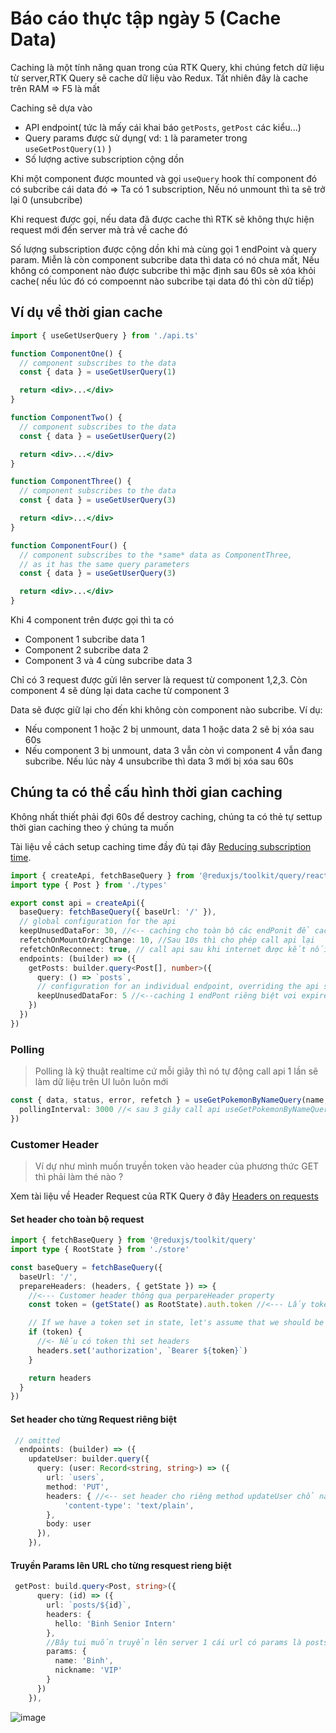 # Báo cáo thực tập ngày 5 (Cache Data)

Caching là một tính năng quan trong của RTK Query, khi chúng fetch dữ liệu từ server,RTK Query sẽ cache dữ liệu vào Redux. Tất nhiên đây là cache trên RAM => F5 là mất

Caching sẽ dựa vào

- API endpoint( tức là mấy cái khai báo `getPosts`, `getPost` các kiểu...)
- Query params được sử dụng( vd: `1` là parameter trong `useGetPostQuery(1)` )
- Số lượng active subscription cộng dồn

Khi một component được mounted và gọi `useQuery` hook thí component đó có subcribe cái data đó => Ta có 1 subscription, Nếu nó unmount thì ta sẽ trở lại 0 (unsubcribe)

Khi request được gọi, nếu data đã được cache thì RTK sẽ không thực hiện request mới đến server mà trả về cache đó

Số lượng subscription được cộng dồn khi mà cùng gọi 1 endPoint và query param. Miễn là còn component subcribe data thì data có nó chưa mất, Nếu không có component nào được subcribe thì mặc định sau 60s sẽ xóa khỏi cache( nếu lúc đó có compoennt nào subcribe tại data đó thì còn dữ tiếp)

## Ví dụ về thời gian cache

```jsx
import { useGetUserQuery } from './api.ts'

function ComponentOne() {
  // component subscribes to the data
  const { data } = useGetUserQuery(1)

  return <div>...</div>
}

function ComponentTwo() {
  // component subscribes to the data
  const { data } = useGetUserQuery(2)

  return <div>...</div>
}

function ComponentThree() {
  // component subscribes to the data
  const { data } = useGetUserQuery(3)

  return <div>...</div>
}

function ComponentFour() {
  // component subscribes to the *same* data as ComponentThree,
  // as it has the same query parameters
  const { data } = useGetUserQuery(3)

  return <div>...</div>
}
```

Khi 4 component trên được gọi thì ta có

- Component 1 subcribe data 1
- Component 2 subcribe data 2
- Component 3 và 4 cùng subcribe data 3

Chỉ có 3 request được gửi lên server là request từ component 1,2,3. Còn component 4 sẽ dùng lại data cache từ component 3

Data sẽ được giữ lại cho đến khi không còn component nào subcribe. Ví dụ:

- Nếu component 1 hoặc 2 bị unmount, data 1 hoặc data 2 sẽ bị xóa sau 60s
- Nếu component 3 bị unmount, data 3 vẫn còn vì component 4 vẫn đang subcribe. Nếu lúc này 4 unsubcribe thì data 3 mới bị xóa sau 60s

## Chúng ta có thể cấu hình thời gian caching

Không nhất thiết phải đợi 60s để destroy caching, chúng ta có thẻ tự settup thời gian caching theo ý chúng ta muốn

Tài liệu về cách setup caching time đầy đủ tại đây [Reducing subscription time](https://redux-toolkit.js.org/rtk-query/usage/cache-behavior#manipulating-cache-behavior).

```ts
import { createApi, fetchBaseQuery } from '@reduxjs/toolkit/query/react'
import type { Post } from './types'

export const api = createApi({
  baseQuery: fetchBaseQuery({ baseUrl: '/' }),
  // global configuration for the api
  keepUnusedDataFor: 30, //<-- caching cho toàn bộ các endPonit để caching với thời gian là 30s>
  refetchOnMountOrArgChange: 10, //Sau 10s thì cho phép call api lại
  refetchOnReconnect: true, // call api sau khi internet được kết nối
  endpoints: (builder) => ({
    getPosts: builder.query<Post[], number>({
      query: () => `posts`,
      // configuration for an individual endpoint, overriding the api setting
      keepUnusedDataFor: 5 //<--caching 1 endPont riêng biệt vơi expire time là 5s>
    })
  })
})
```

### Polling

> Polling là kỹ thuật realtime cứ mỗi giây thì nó tự động call api 1 lần sẽ làm dữ liệu trên UI luôn luôn mới

```ts
const { data, status, error, refetch } = useGetPokemonByNameQuery(name, {
  pollingInterval: 3000 //< sau 3 giây call api useGetPokemonByNameQuery 1 lần >
})
```

### Customer Header

> Ví dự như mình muốn truyền token vào header của phương thức GET thì phải làm thé nào ?

Xem tài liệu về Header Request của RTK Query ở đây [Headers on requests](https://redux-toolkit.js.org/rtk-query/api/fetchBaseQuery#setting-default-headers-on-requests)

#### Set header cho toàn bộ request

```ts
import { fetchBaseQuery } from '@reduxjs/toolkit/query'
import type { RootState } from './store'

const baseQuery = fetchBaseQuery({
  baseUrl: '/',
  prepareHeaders: (headers, { getState }) => {
    //<--- Customer header thông qua perpareHeader property
    const token = (getState() as RootState).auth.token //<--- Lấy token trong Store của redux

    // If we have a token set in state, let's assume that we should be passing it.
    if (token) {
      //<- Nếu có token thì set headers
      headers.set('authorization', `Bearer ${token}`)
    }

    return headers
  }
})
```

#### Set header cho từng Request riêng biệt

```ts
 // omitted
  endpoints: (builder) => ({
    updateUser: builder.query({
      query: (user: Record<string, string>) => ({
        url: `users`,
        method: 'PUT',
        headers: { //<-- set header cho riêng method updateUser chổ này
            'content-type': 'text/plain',
        },
        body: user
      }),
    }),
```

#### Truyền Params lên URL cho từng resquest rieng biệt

```ts
 getPost: build.query<Post, string>({
      query: (id) => ({
        url: `posts/${id}`,
        headers: {
          hello: 'Binh Senior Intern'
        },
        //Bây tui muốn truyển lên server 1 cái url có params là posts/${id}?name=binh&nickname=vip
        params: {
          name: 'Binh',
          nickname: 'VIP'
        }
      })
    }),
```

![image](https://github.com/quocbinh-npm9081/Destroy-RTKQuery/assets/68917523/af5097e5-7927-47b1-96b4-a32d4d22a64a)
